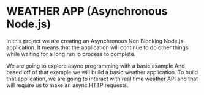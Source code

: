 # WEATHER APP (Asynchronous Node.js)

In this project we are creating an Asynchronous Non Blocking Node.js application.
It means that the application will continue to do other things while waiting for a long run io process to complete.

We are going to explore async programming with a basic example 
And based off of that example we will build a basic weather application.
To build that application, we are going to  interact with real time weather API and that will require us to make an async HTTP requests.
